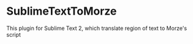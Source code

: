 SublimeTextToMorze
==================

This plugin for Sublime Text 2, which translate region of text to Morze's script
